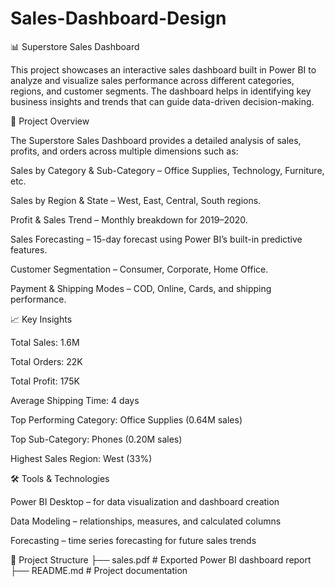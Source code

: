 # Sales-Dashboard-Design
📊 Superstore Sales Dashboard

This project showcases an interactive sales dashboard built in Power BI to analyze and visualize sales performance across different categories, regions, and customer segments. The dashboard helps in identifying key business insights and trends that can guide data-driven decision-making.

🚀 Project Overview

The Superstore Sales Dashboard provides a detailed analysis of sales, profits, and orders across multiple dimensions such as:

Sales by Category & Sub-Category – Office Supplies, Technology, Furniture, etc.

Sales by Region & State – West, East, Central, South regions.

Profit & Sales Trend – Monthly breakdown for 2019–2020.

Sales Forecasting – 15-day forecast using Power BI’s built-in predictive features.

Customer Segmentation – Consumer, Corporate, Home Office.

Payment & Shipping Modes – COD, Online, Cards, and shipping performance.

📈 Key Insights

Total Sales: 1.6M

Total Orders: 22K

Total Profit: 175K

Average Shipping Time: 4 days

Top Performing Category: Office Supplies (0.64M sales)

Top Sub-Category: Phones (0.20M sales)

Highest Sales Region: West (33%)

🛠️ Tools & Technologies

Power BI Desktop – for data visualization and dashboard creation

Data Modeling – relationships, measures, and calculated columns

Forecasting – time series forecasting for future sales trends

📂 Project Structure
├── sales.pdf              # Exported Power BI dashboard report
├── README.md              # Project documentation
